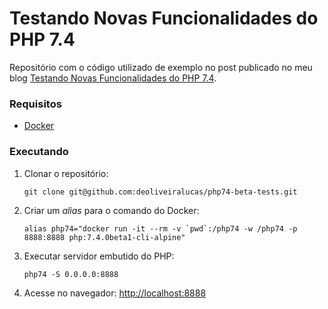 # Testando Novas Funcionalidades do PHP 7.4

Repositório com o código utilizado de exemplo no post publicado no meu blog [Testando Novas Funcionalidades do PHP 7.4](https://whoami.deoliveiralucas.net/blog/testando-novas-funcionalidades-do-php-7-4).
### Requisitos

- [Docker](https://docs.docker.com/install/)

### Executando

1. Clonar o repositório:

   `git clone git@github.com:deoliveiralucas/php74-beta-tests.git`

2. Criar um *alias* para o comando do Docker:
 
   ``alias php74="docker run -it --rm -v `pwd`:/php74 -w /php74 -p 8888:8888 php:7.4.0beta1-cli-alpine"``
 
3. Executar servidor embutido do PHP:

   `php74 -S 0.0.0.0:8888`
 
4. Acesse no navegador: [http://localhost:8888](http://localhost:8888)
